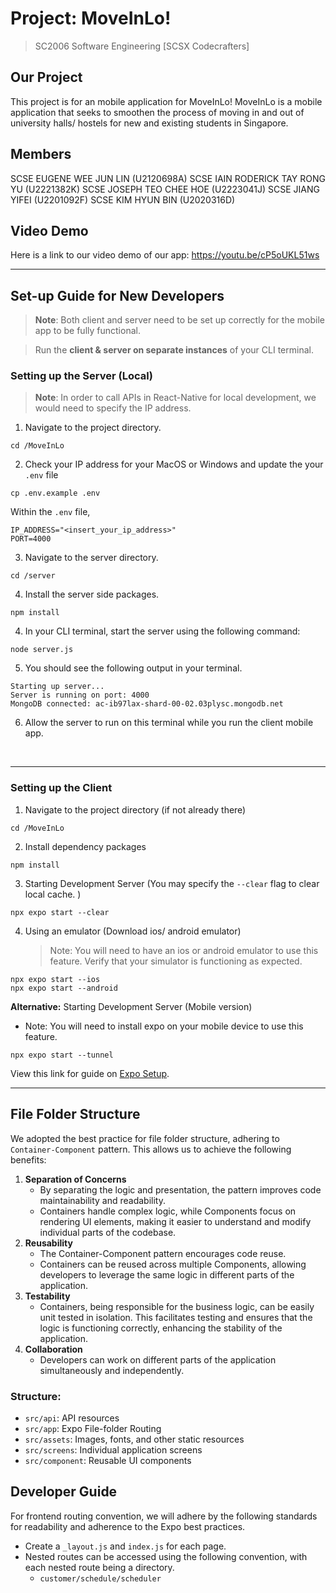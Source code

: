 # Project: MoveInLo!

> SC2006 Software Engineering [SCSX Codecrafters]

## Our Project

This project is for an mobile application for MoveInLo! MoveInLo is a mobile application that seeks to smoothen the process of moving in and out of university halls/ hostels for new and existing students in Singapore.

## Members

SCSE EUGENE WEE JUN LIN (U2120698A)
SCSE IAIN RODERICK TAY RONG YU (U2221382K)
SCSE JOSEPH TEO CHEE HOE (U2223041J)
SCSE JIANG YIFEI (U2201092F)
SCSE KIM HYUN BIN (U2020316D)

## Video Demo

Here is a link to our video demo of our app: https://youtu.be/cP5oUKL51ws

<hr>

## Set-up Guide for New Developers

> **Note**: Both client and server need to be set up correctly for the mobile app to be fully functional.

> Run the **client & server on separate instances** of your CLI terminal.

### Setting up the Server (Local)

> **Note**: In order to call APIs in React-Native for local development, we would need to specify the IP address.

1. Navigate to the project directory.

```
cd /MoveInLo
```

2. Check your IP address for your MacOS or Windows and update the your `.env` file

```
cp .env.example .env
```

Within the `.env` file,

```
IP_ADDRESS="<insert_your_ip_address>"
PORT=4000
```

3. Navigate to the server directory.

```
cd /server
```

4. Install the server side packages.

```
npm install
```

4. In your CLI terminal, start the server using the following command:

```
node server.js
```

5. You should see the following output in your terminal.

```
Starting up server...
Server is running on port: 4000
MongoDB connected: ac-ib97lax-shard-00-02.03plysc.mongodb.net
```

6. Allow the server to run on this terminal while you run the client mobile app.

<br>
<hr>

### Setting up the Client

1. Navigate to the project directory (if not already there)

```
cd /MoveInLo
```

2. Install dependency packages

```
npm install
```

3. Starting Development Server (You may specify the `--clear` flag to clear local cache. )

```
npx expo start --clear
```

4. Using an emulator (Download ios/ android emulator)
   > Note: You will need to have an ios or android emulator to use this feature. Verify that your simulator is functioning as expected.

```
npx expo start --ios
npx expo start --android
```

**Alternative:** Starting Development Server (Mobile version)

- Note: You will need to install expo on your mobile device to use this feature.

```
npx expo start --tunnel
```

View this link for guide on [Expo Setup](https://docs.expo.dev/workflow/ios-simulator/#expo-cli-is-printing-an-error-message-about-xcrun-what-do-i-do).

<hr>

## File Folder Structure

We adopted the best practice for file folder structure, adhering to `Container-Component` pattern.
This allows us to achieve the following benefits:

1. **Separation of Concerns**
   - By separating the logic and presentation, the pattern improves code maintainability and readability.
   - Containers handle complex logic, while Components focus on rendering UI elements, making it easier to understand and modify individual parts of the codebase.
2. **Reusability**
   - The Container-Component pattern encourages code reuse.
   - Containers can be reused across multiple Components, allowing developers to leverage the same logic in different parts of the application.
3. **Testability**
   - Containers, being responsible for the business logic, can be easily unit tested in isolation. This facilitates testing and ensures that the logic is functioning correctly, enhancing the stability of the application.
4. **Collaboration**
   - Developers can work on different parts of the application simultaneously and independently.

### Structure:

- `src/api`: API resources
- `src/app`: Expo File-folder Routing
- `src/assets`: Images, fonts, and other static resources
- `src/screens`: Individual application screens
- `src/component`: Reusable UI components

## Developer Guide

For frontend routing convention, we will adhere by the following standards for readability
and adherence to the Expo best practices.

- Create a `_layout.js` and `index.js` for each page.
- Nested routes can be accessed using the following convention, with each nested route being a directory.
  - `customer/schedule/scheduler`
